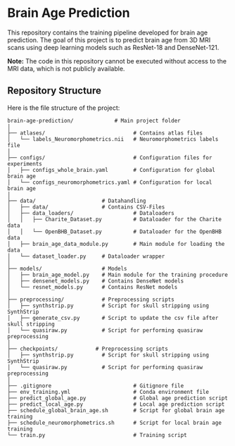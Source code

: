 # Brain Age Prediction

This repository contains the training pipeline developed for brain age prediction. The goal of this project is to predict brain age from 3D MRI scans using deep learning models such as ResNet-18 and DenseNet-121. 

**Note:** The code in this repository cannot be executed without access to the MRI data, which is not publicly available.

## Repository Structure

Here is the file structure of the project:
```
brain-age-prediction/             # Main project folder
│
├── atlases/                            # Contains atlas files
│   └── labels_Neuromorphometrics.nii   # Neuromorphometrics labels file
│
├── configs/                            # Configuration files for experiments
│   ├── configs_whole_brain.yaml        # Configuration for global brain age
│   └── configs_neuromorphometrics.yaml # Configuration for local brain age
│
├── data/                     # Datahandling
│   ├── data/                 # Contains CSV-Files
│   ├── data_loaders/                   # Dataloaders
│   │   ├── Charite_Dataset.py          # Dataloader for the Charite data
│   │   └── OpenBHB_Dataset.py          # Dataloader for the OpenBHB data
│   ├── brain_age_data_module.py        # Main module for loading the data
│   └── dataset_loader.py     # Dataloader wrapper
│
├── models/                   # Models
│   ├── brain_age_model.py    # Main module for the training procedure
│   ├── densenet_models.py    # Contains DenseNet models
│   └── resnet_models.py      # Contains ResNet models
│
├── preprocessing/            # Preprocessing scripts
│   ├── synthstrip.py         # Script for skull stripping using SynthStrip
│   ├── generate_csv.py       # Script to update the csv file after skull stripping
│   └── quasiraw.py           # Script for performing quasiraw preprocessing
│
├── checkpoints/            # Preprocessing scripts
│   ├── synthstrip.py         # Script for skull stripping using SynthStrip
│   └── quasiraw.py           # Script for performing quasiraw preprocessing
│
├── .gitignore                          # Gitignore file
├── env_training.yml                    # Conda environment file
├── predict_global_age.py               # Global age prediction script
├── predict_local_age.py                # Local age prediction script
├── schedule_global_brain_age.sh        # Script for global brain age training
├── schedule_neuromorphometrics.sh      # Script for local brain age training
└── train.py                            # Training script
```